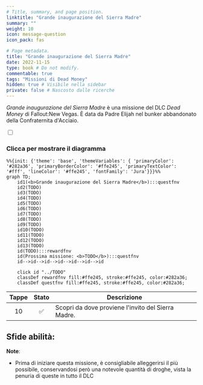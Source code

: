 ```yaml
---
# Title, summary, and page position.
linktitle: "Grande inaugurazione del Sierra Madre"
summary: ""
weight: 10
icon: message-question
icon_pack: fas

# Page metadata.
title: "Grande inaugurazione del Sierra Madre"
date: 2022-11-15
type: book # Do not modify.
commentable: true
tags: "Missioni di Dead Money"
hidden: true # Visibile nella sidebar
private: false # Nascosto dalle ricerche
---
```


<div class="fnv">


*Grande inaugurazione del Sierra Madre* è una missione del DLC *Dead Money* di Fallout:New Vegas. È data da Padre Elijah nel bunker abbandonato della Confraternita d'Acciaio.


<section class="chart-collapse">
<input type="checkbox" name="collapse2" id="handle2">
<h3 class="handle">
<label for="handle2">Clicca per mostrare il diagramma</label>
</h3>
<div class="content">

```mermaid
%%{init: {'theme': 'base', 'themeVariables': { 'primaryColor': '#282a36', 'primaryBorderColor': '#ffe245', 'primaryTextColor': '#fff', 'lineColor': '#ffe245', 'fontFamily': 'Jura'}}}%%
graph TD;
    id1(<b>Grande inaugurazione del Sierra Madre</b>):::questfnv
    id2(TODO)
    id3(TODO)
    id4(TODO)
    id5(TODO)
    id6(TODO)
    id7(TODO) 
    id8(TODO)
    id9(TODO)
    id10(TODO)
    id11(TODO)
    id12(TODO)
    id13(TODO) 
    id(TODO):::rewardfnv
    id(Prossima missione: <b>TODO</b>):::questfnv
    id-->id-->id-->id-->id-->id-->id
    
    click id "../TODO"
    classDef rewardfnv fill:#ffe245, stroke:#ffe245, color:#282a36;
    classDef questfnv fill:#ffe245, stroke:#ffe245, color:#282a36;
```

</div>
</section>

| Tappe |       Stato        | Descrizione |
|:-----:|:------------------:| ----------- |
|                           10                          | :white_check_mark: | Scopri da dove proviene l'invito del Sierra Madre.                                                                                                                          |



**Sfide abilità**:
- 



**Note**:
- Prima di iniziare questa missione, è consigliabile alleggerirsi il più possibile, conservandosi però una notevole quantità di droghe, vista la penuria di queste in tutto il DLC 


</div>


